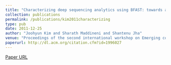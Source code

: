 ```yaml
---
title: "Characterizing deep sequencing analytics using BFAST: towards a scalable distributed architecture for next-generation sequencing data"
collection: publications
permalink: /publications/kim2011characterizing
type: pub
date: 2011-12-25
author: "Joohyun Kim and Sharath Maddineni and Shantenu Jha"
venue: "Proceedings of the second international workshop on Emerging computational methods for the life sciences"
paperurl: http://dl.acm.org/citation.cfm?id=1996027
---
```

[Paper URL](http://dl.acm.org/citation.cfm?id=1996027)
